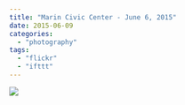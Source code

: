 ```yaml
---
title: "Marin Civic Center - June 6, 2015"
date: 2015-06-09
categories: 
  - "photography"
tags: 
  - "flickr"
  - "ifttt"
---
```


![](https://farm1.staticflickr.com/302/18006545404_2b786991a6_b.jpg)
